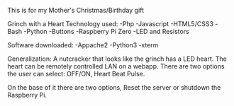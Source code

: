 This is for my Mother's Christmas/Birthday gift

Grinch with a Heart
Technology used:
    -Php
    -Javascript
    -HTML5/CSS3
    -Bash
    -Python
    -Buttons
    -Raspberry Pi Zero
    -LED and Resistors

Software downloaded:
    -Appache2
    -Python3
    -xterm 
    
Generalization: A nutcracker that looks like the grinch has a LED heart. The heart can be remotely controlled LAN on a webapp. 
There are two options the user can select: OFF/ON, Heart Beat Pulse. 

On the base of it there are two options, Reset the server or shutdown the Raspberry Pi.

